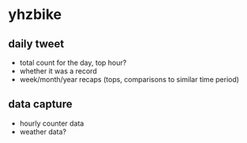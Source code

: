 # yhzbike

## daily tweet

* total count for the day, top hour?
* whether it was a record
* week/month/year recaps (tops, comparisons to similar time period)

## data capture

* hourly counter data
* weather data?
